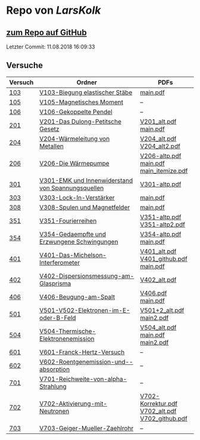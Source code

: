 # Repo von *LarsKolk*

## [zum Repo auf GitHub](https://github.com/LarsKolk/Anfaengerpraktikum)

Letzter Commit: 11.08.2018 16:09:33

## Versuche

|       Versuch       |                                                                                 Ordner                                                                                  |                                                                                                                                                                                                                                                                PDFs                                                                                                                                                                                                                                                                 |
|---------------------|-------------------------------------------------------------------------------------------------------------------------------------------------------------------------|-------------------------------------------------------------------------------------------------------------------------------------------------------------------------------------------------------------------------------------------------------------------------------------------------------------------------------------------------------------------------------------------------------------------------------------------------------------------------------------------------------------------------------------|
|[103](../versuch/103)|[V103-Biegung elastischer Stäbe](https://github.com/LarsKolk/Anfaengerpraktikum/tree/master/V103-Biegung%20elastischer%20St%C3%A4be)                                     |[main.pdf](https://docs.google.com/viewer?url=https://raw.githubusercontent.com/LarsKolk/Anfaengerpraktikum/master/V103-Biegung%20elastischer%20St%C3%A4be/main.pdf)                                                                                                                                                                                                                                                                                                                                                                 |
|[105](../versuch/105)|[V105-Magnetisches Moment](https://github.com/LarsKolk/Anfaengerpraktikum/tree/master/V105-Magnetisches%20Moment)                                                        |–                                                                                                                                                                                                                                                                                                                                                                                                                                                                                                                                    |
|[106](../versuch/106)|[V106-Gekoppelte Pendel](https://github.com/LarsKolk/Anfaengerpraktikum/tree/master/V106-Gekoppelte%20Pendel)                                                            |–                                                                                                                                                                                                                                                                                                                                                                                                                                                                                                                                    |
|[201](../versuch/201)|[V201-Das Dulong-Petitsche Gesetz](https://github.com/LarsKolk/Anfaengerpraktikum/tree/master/V201-Das%20Dulong-Petitsche%20Gesetz)                                      |[V201_alt.pdf](https://docs.google.com/viewer?url=https://raw.githubusercontent.com/LarsKolk/Anfaengerpraktikum/master/V201-Das%20Dulong-Petitsche%20Gesetz/V201_alt.pdf)<br/>[main.pdf](https://docs.google.com/viewer?url=https://raw.githubusercontent.com/LarsKolk/Anfaengerpraktikum/master/V201-Das%20Dulong-Petitsche%20Gesetz/main.pdf)                                                                                                                                                                                      |
|[204](../versuch/204)|[V204-Wärmeleitung von Metallen](https://github.com/LarsKolk/Anfaengerpraktikum/tree/master/V204-W%C3%A4rmeleitung%20von%20Metallen)                                     |[V204_alt.pdf](https://docs.google.com/viewer?url=https://raw.githubusercontent.com/LarsKolk/Anfaengerpraktikum/master/V204-W%C3%A4rmeleitung%20von%20Metallen/V204_alt.pdf)<br/>[V204_alt2.pdf](https://docs.google.com/viewer?url=https://raw.githubusercontent.com/LarsKolk/Anfaengerpraktikum/master/V204-W%C3%A4rmeleitung%20von%20Metallen/V204_alt2.pdf)                                                                                                                                                                      |
|[206](../versuch/206)|[V206-Die Wärmepumpe](https://github.com/LarsKolk/Anfaengerpraktikum/tree/master/V206-Die%20W%C3%A4rmepumpe)                                                             |[V206-altp.pdf](https://docs.google.com/viewer?url=https://raw.githubusercontent.com/LarsKolk/Anfaengerpraktikum/master/V206-Die%20W%C3%A4rmepumpe/V206-altp.pdf)<br/>[main.pdf](https://docs.google.com/viewer?url=https://raw.githubusercontent.com/LarsKolk/Anfaengerpraktikum/master/V206-Die%20W%C3%A4rmepumpe/main.pdf)<br/>[main_itemize.pdf](https://docs.google.com/viewer?url=https://raw.githubusercontent.com/LarsKolk/Anfaengerpraktikum/master/V206-Die%20W%C3%A4rmepumpe/main_itemize.pdf)                            |
|[301](../versuch/301)|[V301-EMK und Innenwiderstand von Spannungsquellen](https://github.com/LarsKolk/Anfaengerpraktikum/tree/master/V301-EMK%20und%20Innenwiderstand%20von%20Spannungsquellen)|[V301-altp.pdf](https://docs.google.com/viewer?url=https://raw.githubusercontent.com/LarsKolk/Anfaengerpraktikum/master/V301-EMK%20und%20Innenwiderstand%20von%20Spannungsquellen/V301-altp.pdf)                                                                                                                                                                                                                                                                                                                                     |
|[303](../versuch/303)|[V303-Lock-In-Verstärker](https://github.com/LarsKolk/Anfaengerpraktikum/tree/master/V303-Lock-In-Verst%C3%A4rker)                                                       |[main.pdf](https://docs.google.com/viewer?url=https://raw.githubusercontent.com/LarsKolk/Anfaengerpraktikum/master/V303-Lock-In-Verst%C3%A4rker/main.pdf)                                                                                                                                                                                                                                                                                                                                                                            |
|[308](../versuch/308)|[V308-Spulen und Magnetfelder](https://github.com/LarsKolk/Anfaengerpraktikum/tree/master/V308-Spulen%20und%20Magnetfelder)                                              |[main.pdf](https://docs.google.com/viewer?url=https://raw.githubusercontent.com/LarsKolk/Anfaengerpraktikum/master/V308-Spulen%20und%20Magnetfelder/main.pdf)                                                                                                                                                                                                                                                                                                                                                                        |
|[351](../versuch/351)|[V351-Fourierreihen](https://github.com/LarsKolk/Anfaengerpraktikum/tree/master/V351-Fourierreihen)                                                                      |[V351-altp.pdf](https://docs.google.com/viewer?url=https://raw.githubusercontent.com/LarsKolk/Anfaengerpraktikum/master/V351-Fourierreihen/V351-altp.pdf)<br/>[V351-altp2.pdf](https://docs.google.com/viewer?url=https://raw.githubusercontent.com/LarsKolk/Anfaengerpraktikum/master/V351-Fourierreihen/V351-altp2.pdf)                                                                                                                                                                                                            |
|[354](../versuch/354)|[V354-Gedaempfte und Erzwungene Schwingungen](https://github.com/LarsKolk/Anfaengerpraktikum/tree/master/V354-Gedaempfte%20und%20Erzwungene%20Schwingungen)              |[V354-altp.pdf](https://docs.google.com/viewer?url=https://raw.githubusercontent.com/LarsKolk/Anfaengerpraktikum/master/V354-Gedaempfte%20und%20Erzwungene%20Schwingungen/V354-altp.pdf)<br/>[main.pdf](https://docs.google.com/viewer?url=https://raw.githubusercontent.com/LarsKolk/Anfaengerpraktikum/master/V354-Gedaempfte%20und%20Erzwungene%20Schwingungen/main.pdf)                                                                                                                                                          |
|[401](../versuch/401)|[V401-Das-Michelson-Interferometer](https://github.com/LarsKolk/Anfaengerpraktikum/tree/master/V401-Das-Michelson-Interferometer)                                        |[V401_alt.pdf](https://docs.google.com/viewer?url=https://raw.githubusercontent.com/LarsKolk/Anfaengerpraktikum/master/V401-Das-Michelson-Interferometer/V401_alt.pdf)<br/>[V401_github.pdf](https://docs.google.com/viewer?url=https://raw.githubusercontent.com/LarsKolk/Anfaengerpraktikum/master/V401-Das-Michelson-Interferometer/V401_github.pdf)<br/>[main.pdf](https://docs.google.com/viewer?url=https://raw.githubusercontent.com/LarsKolk/Anfaengerpraktikum/master/V401-Das-Michelson-Interferometer/main.pdf)           |
|[402](../versuch/402)|[V402-Dispersionsmessung-am-Glasprisma](https://github.com/LarsKolk/Anfaengerpraktikum/tree/master/V402-Dispersionsmessung-am-Glasprisma)                                |[V402_alt.pdf](https://docs.google.com/viewer?url=https://raw.githubusercontent.com/LarsKolk/Anfaengerpraktikum/master/V402-Dispersionsmessung-am-Glasprisma/V402_alt.pdf)                                                                                                                                                                                                                                                                                                                                                           |
|[406](../versuch/406)|[V406-Beugung-am-Spalt](https://github.com/LarsKolk/Anfaengerpraktikum/tree/master/V406-Beugung-am-Spalt)                                                                |[V406.pdf](https://docs.google.com/viewer?url=https://raw.githubusercontent.com/LarsKolk/Anfaengerpraktikum/master/V406-Beugung-am-Spalt/V406.pdf)<br/>[main.pdf](https://docs.google.com/viewer?url=https://raw.githubusercontent.com/LarsKolk/Anfaengerpraktikum/master/V406-Beugung-am-Spalt/main.pdf)                                                                                                                                                                                                                            |
|[501](../versuch/501)|[V501-V502-Elektronen-im-E-oder-B-Feld](https://github.com/LarsKolk/Anfaengerpraktikum/tree/master/V501-V502-Elektronen-im-E-oder-B-Feld)                                |[V501+2_alt.pdf](https://docs.google.com/viewer?url=https://raw.githubusercontent.com/LarsKolk/Anfaengerpraktikum/master/V501-V502-Elektronen-im-E-oder-B-Feld/V501%2B2_alt.pdf)<br/>[main2.pdf](https://docs.google.com/viewer?url=https://raw.githubusercontent.com/LarsKolk/Anfaengerpraktikum/master/V501-V502-Elektronen-im-E-oder-B-Feld/main2.pdf)                                                                                                                                                                            |
|[504](../versuch/504)|[V504-Thermische-Elektronenemission](https://github.com/LarsKolk/Anfaengerpraktikum/tree/master/V504-Thermische-Elektronenemission)                                      |[V504_alt.pdf](https://docs.google.com/viewer?url=https://raw.githubusercontent.com/LarsKolk/Anfaengerpraktikum/master/V504-Thermische-Elektronenemission/V504_alt.pdf)<br/>[main.pdf](https://docs.google.com/viewer?url=https://raw.githubusercontent.com/LarsKolk/Anfaengerpraktikum/master/V504-Thermische-Elektronenemission/main.pdf)<br/>[main2.pdf](https://docs.google.com/viewer?url=https://raw.githubusercontent.com/LarsKolk/Anfaengerpraktikum/master/V504-Thermische-Elektronenemission/main2.pdf)                    |
|[601](../versuch/601)|[V601-Franck-Hertz-Versuch](https://github.com/LarsKolk/Anfaengerpraktikum/tree/master/V601-Franck-Hertz-Versuch)                                                        |–                                                                                                                                                                                                                                                                                                                                                                                                                                                                                                                                    |
|[602](../versuch/602)|[V602-Roentgenemission-und--absorption](https://github.com/LarsKolk/Anfaengerpraktikum/tree/master/V602-Roentgenemission-und--absorption)                                |–                                                                                                                                                                                                                                                                                                                                                                                                                                                                                                                                    |
|[701](../versuch/701)|[V701-Reichweite-von-alpha-Strahlung](https://github.com/LarsKolk/Anfaengerpraktikum/tree/master/V701-Reichweite-von-alpha-Strahlung)                                    |–                                                                                                                                                                                                                                                                                                                                                                                                                                                                                                                                    |
|[702](../versuch/702)|[V702-Aktivierung-mit-Neutronen](https://github.com/LarsKolk/Anfaengerpraktikum/tree/master/V702-Aktivierung-mit-Neutronen)                                              |[V702-Korrektur.pdf](https://docs.google.com/viewer?url=https://raw.githubusercontent.com/LarsKolk/Anfaengerpraktikum/master/V702-Aktivierung-mit-Neutronen/V702-Korrektur.pdf)<br/>[V702_alt.pdf](https://docs.google.com/viewer?url=https://raw.githubusercontent.com/LarsKolk/Anfaengerpraktikum/master/V702-Aktivierung-mit-Neutronen/V702_alt.pdf)<br/>[V702_github.pdf](https://docs.google.com/viewer?url=https://raw.githubusercontent.com/LarsKolk/Anfaengerpraktikum/master/V702-Aktivierung-mit-Neutronen/V702_github.pdf)|
|[703](../versuch/703)|[V703-Geiger-Mueller-Zaehlrohr](https://github.com/LarsKolk/Anfaengerpraktikum/tree/master/V703-Geiger-Mueller-Zaehlrohr)                                                |–                                                                                                                                                                                                                                                                                                                                                                                                                                                                                                                                    |
